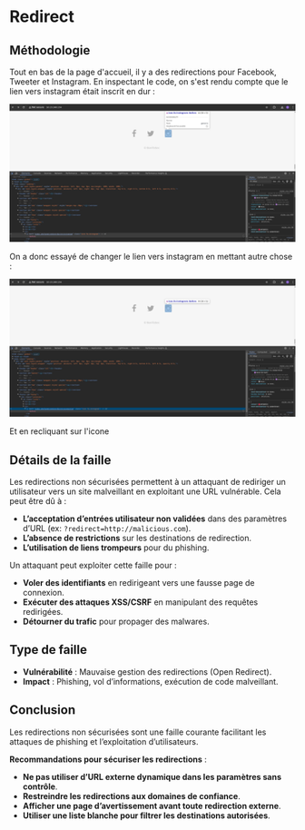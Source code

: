 # Redirect

## Méthodologie

Tout en bas de la page d'accueil, il y a des redirections pour Facebook, Tweeter et Instagram.
En inspectant le code, on s'est rendu compte que le lien vers instagram était inscrit en dur :

![redirect-inspectbefore](Assets/redirect-inspect-before.png)

On a donc essayé de changer le lien vers instagram en mettant autre chose :

![redirect-inspectafter](Assets/redirect-inspect-after.png)

Et en recliquant sur l'icone 

## Détails de la faille
Les redirections non sécurisées permettent à un attaquant de rediriger un utilisateur vers un site malveillant en exploitant une URL vulnérable. Cela peut être dû à :
- **L’acceptation d’entrées utilisateur non validées** dans des paramètres d’URL (ex: `?redirect=http://malicious.com`).
- **L’absence de restrictions** sur les destinations de redirection.
- **L’utilisation de liens trompeurs** pour du phishing.

Un attaquant peut exploiter cette faille pour :
- **Voler des identifiants** en redirigeant vers une fausse page de connexion.
- **Exécuter des attaques XSS/CSRF** en manipulant des requêtes redirigées.
- **Détourner du trafic** pour propager des malwares.


## Type de faille
- **Vulnérabilité** : Mauvaise gestion des redirections (Open Redirect).
- **Impact** : Phishing, vol d’informations, exécution de code malveillant.


## Conclusion
Les redirections non sécurisées sont une faille courante facilitant les attaques de phishing et l’exploitation d’utilisateurs.

**Recommandations pour sécuriser les redirections** :
- **Ne pas utiliser d’URL externe dynamique dans les paramètres sans contrôle**.
- **Restreindre les redirections aux domaines de confiance**.
- **Afficher une page d’avertissement avant toute redirection externe**.
- **Utiliser une liste blanche pour filtrer les destinations autorisées**.

